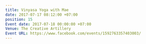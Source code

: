 ```yaml
---
title: Vinyasa Yoga with Mae
date: 2017-07-17 08:12:00 +07:00
position: 15
Event date: 2017-07-18 00:00:00 +07:00
Venue: The Creative Artillery
Event URL: https://www.facebook.com/events/1592763357403003/
---
```



